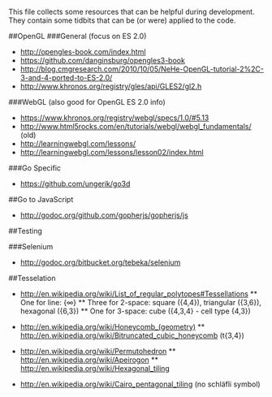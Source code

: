 This file collects some resources that can be helpful during development. They contain some tidbits that can be (or were) applied to the code.

##OpenGL
###General (focus on ES 2.0)
* http://opengles-book.com/index.html
* https://github.com/danginsburg/opengles3-book
* http://blog.cmgresearch.com/2010/10/05/NeHe-OpenGL-tutorial-2%2C-3-and-4-ported-to-ES-2.0/
* http://www.khronos.org/registry/gles/api/GLES2/gl2.h

###WebGL (also good for OpenGL ES 2.0 info)
* https://www.khronos.org/registry/webgl/specs/1.0/#5.13
* http://www.html5rocks.com/en/tutorials/webgl/webgl_fundamentals/ (old)
* http://learningwebgl.com/lessons/
* http://learningwebgl.com/lessons/lesson02/index.html

###Go Specific
* https://github.com/ungerik/go3d

##Go to JavaScript
* http://godoc.org/github.com/gopherjs/gopherjs/js

##Testing

###Selenium
* http://godoc.org/bitbucket.org/tebeka/selenium

##Tesselation
* http://en.wikipedia.org/wiki/List_of_regular_polytopes#Tessellations
** One for line: {∞}
** Three for 2-space: square ({4,4}), triangular ({3,6}), hexagonal ({6,3})
** One for 3-space: cube ({4,3,4} - cell type {4,3})
* http://en.wikipedia.org/wiki/Honeycomb_(geometry)
** http://en.wikipedia.org/wiki/Bitruncated_cubic_honeycomb (t{3,4})

* http://en.wikipedia.org/wiki/Permutohedron
** http://en.wikipedia.org/wiki/Apeirogon
** http://en.wikipedia.org/wiki/Hexagonal_tiling

* http://en.wikipedia.org/wiki/Cairo_pentagonal_tiling (no schläfli symbol)
